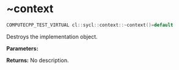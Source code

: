 # ~context

```cpp
COMPUTECPP_TEST_VIRTUAL cl::sycl::context::~context()=default
```

Destroys the implementation object.

**Parameters:**

**Returns:** No description.
